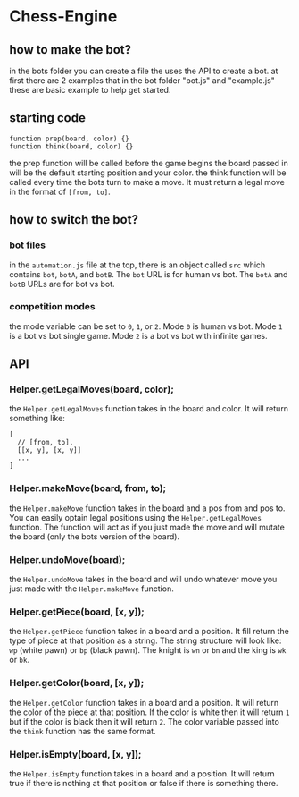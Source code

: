 # Chess-Engine
## how to make the bot?
in the bots folder you can create a file the uses the API to create a bot.
at first there are 2 examples that in the bot folder "bot.js" and "example.js" these are basic example to help get started.
## starting code
```
function prep(board, color) {}
function think(board, color) {}
```
the prep function will be called before the game begins the board passed in will be the default starting position and your color.
the think function will be called every time the bots turn to make a move. It must return a legal move in the format of `[from, to]`.
## how to switch the bot?
### bot files
in the `automation.js` file at the top, there is an object called `src` which contains `bot`, `botA`, and `botB`. The `bot` URL is for human vs bot. The `botA` and `botB` URLs are for bot vs bot.
### competition modes
the mode variable can be set to `0`, `1`, or `2`. 
Mode `0` is human vs bot. 
Mode `1` is a bot vs bot single game. 
Mode `2` is a bot vs bot with infinite games.
## API
### Helper.getLegalMoves(board, color);
the `Helper.getLegalMoves` function takes in the board and color. It will return something like:
```
[
  // [from, to],
  [[x, y], [x, y]]
  ...
]
```
### Helper.makeMove(board, from, to);
the `Helper.makeMove` function takes in the board and a pos from and pos to. You can easily optain legal positions using the `Helper.getLegalMoves` function. The function will act as if you just made the move and will mutate the board (only the bots version of the board).
### Helper.undoMove(board);
the `Helper.undoMove` takes in the board and will undo whatever move you just made with the `Helper.makeMove` function.
### Helper.getPiece(board, [x, y]);
the `Helper.getPiece` function takes in a board and a position. It fill return the type of piece at that position as a string. The string structure will look like: `wp` (white pawn) or `bp` (black pawn). The knight is `wn` or `bn` and the king is `wk` or `bk`.
### Helper.getColor(board, [x, y]);
the `Helper.getColor` function takes in a board and a position. It will return the color of the piece at that position. If the color is white then it will return `1` but if the color is black then it will return `2`. The color variable passed into the `think` function has the same format.
### Helper.isEmpty(board, [x, y]);
the `Helper.isEmpty` function takes in a board and a position. It will return true if there is nothing at that position or false if there is something there.
